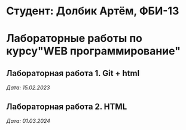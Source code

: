 # Студент: Долбик Артём, ФБИ-13

# Лабораторные работы по курсу"WEB программирование"

## Лабораторная работа 1. Git + html

*Дата: 15.02.2023*

## Лабораторная работа 2. HTML

*Дата: 01.03.2024*